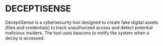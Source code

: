 # DECEPTISENSE
DeceptiSense is a cybersecurity tool designed to create fake digital assets (files and credentials) to track unauthorized access and detect potential malicious insiders. The tool uses beacons to notify the system when a decoy is accessed.
